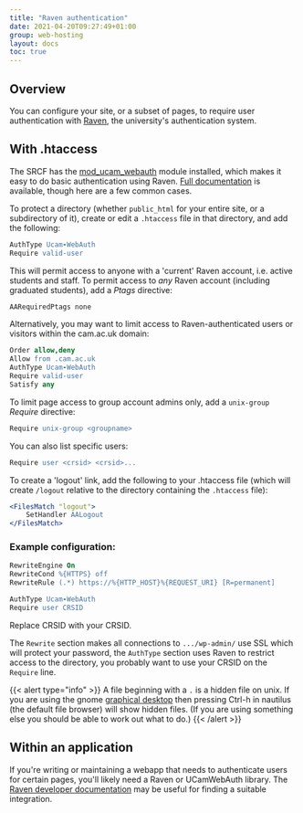 ```yaml
---
title: "Raven authentication"
date: 2021-04-20T09:27:49+01:00
group: web-hosting
layout: docs
toc: true
---
```


## Overview

You can configure your site, or a subset of pages, to require user
authentication with [Raven](https://raven.cam.ac.uk), the university's
authentication system.

## With .htaccess

The SRCF has the
[mod\_ucam\_webauth](https://raven.cam.ac.uk/project/apache/) module
installed, which makes it easy to do basic authentication using Raven.
[Full
documentation](https://raven.cam.ac.uk/project/apache/README.Config) is
available, though here are a few common cases.

To protect a directory (whether `public_html` for your entire site, or a
subdirectory of it), create or edit a `.htaccess` file in that
directory, and add the following:

```apache
AuthType Ucam-WebAuth
Require valid-user
```

This will permit access to anyone with a 'current' Raven account, i.e.
active students and staff. To permit access to *any* Raven account
(including graduated students), add a *Ptags* directive:

```apache
AARequiredPtags none
```

Alternatively, you may want to limit access to Raven-authenticated users
or visitors within the cam.ac.uk domain:

```apache
Order allow,deny
Allow from .cam.ac.uk
AuthType Ucam-WebAuth
Require valid-user
Satisfy any
```

To limit page access to group account admins only, add a `unix-group`
*Require* directive:

```apache
Require unix-group <groupname>
```

You can also list specific users:

```apache
Require user <crsid> <crsid>...
```

To create a 'logout' link, add the following to your .htaccess file
(which will create `/logout` relative to the directory containing the
`.htaccess` file):

```apache
<FilesMatch "logout">
    SetHandler AALogout
</FilesMatch>
```

### Example configuration:

```apache
RewriteEngine On
RewriteCond %{HTTPS} off
RewriteRule (.*) https://%{HTTP_HOST}%{REQUEST_URI} [R=permanent]

AuthType Ucam-WebAuth
Require user CRSID
```

Replace CRSID with your CRSID.

The `Rewrite` section makes all connections to `.../wp-admin/` use SSL
which will protect your password, the `AuthType` section uses Raven to
restrict access to the directory, you probably want to use your CRSID on
the `Require` line.

{{< alert type="info" >}}
A file beginning with a `.` is a hidden file on unix. If you are using
the gnome [graphical desktop](../webdesktop/) then pressing Ctrl-h in
nautilus (the default file browser) will show hidden files. (If you are
using something else you should be able to work out what to do.)
{{< /alert >}}

## Within an application

If you're writing or maintaining a webapp that needs to authenticate
users for certain pages, you'll likely need a Raven or UCamWebAuth
library. The [Raven developer
documentation](https://docs.raven.cam.ac.uk) may be useful for finding a
suitable integration.
